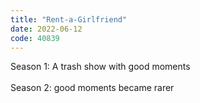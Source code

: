```yaml
---
title: "Rent-a-Girlfriend"
date: 2022-06-12
code: 40839
---
```

Season 1: A trash show with good moments\
\
Season 2: good moments became rarer
